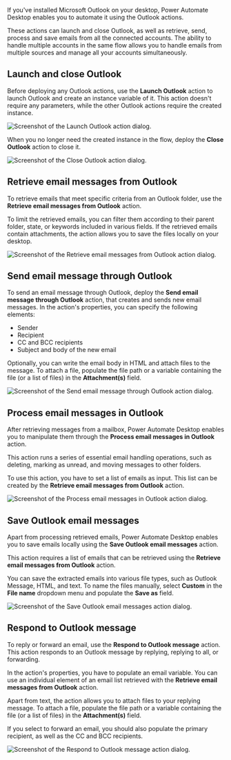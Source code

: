 If you've installed Microsoft Outlook on your desktop, Power Automate Desktop enables you to automate it using the Outlook actions.

These actions can launch and close Outlook, as well as retrieve, send, process and save emails from all the connected accounts. The ability to handle multiple accounts in the same flow allows you to handle emails from multiple sources and manage all your accounts simultaneously.

## Launch and close Outlook

Before deploying any Outlook actions, use the **Launch Outlook** action to launch Outlook and create an instance variable of it. This action doesn't require any parameters, while the other Outlook actions require the created instance.

![Screenshot of the Launch Outlook action dialog.](..\media\launch-outlook-action.png)

When you no longer need the created instance in the flow, deploy the **Close Outlook** action to close it.

![Screenshot of the Close Outlook action dialog.](..\media\close-outlook-action.png)

## Retrieve email messages from Outlook

To retrieve emails that meet specific criteria from an Outlook folder, use the **Retrieve email messages from Outlook** action.

To limit the retrieved emails, you can filter them according to their parent folder, state, or keywords included in various fields. If the retrieved emails contain attachments, the action allows you to save the files locally on your desktop.

![Screenshot of the Retrieve email messages from Outlook action dialog.](..\media\retrieve-emails-outlook.png)

## Send email message through Outlook

To send an email message through Outlook, deploy the **Send email message through Outlook** action, that creates and sends new email messages. In the action's properties, you can specify the following elements:

- Sender
- Recipient
- CC and BCC recipients
- Subject and body of the new email

Optionally, you can write the email body in HTML and attach files to the message. To attach a file, populate the file path or a variable containing the file (or a list of files) in the **Attachment(s)** field.

![Screenshot of the Send email message through Outlook action dialog.](..\media\send-email-outlook.png)

## Process email messages in Outlook

After retrieving messages from a mailbox, Power Automate Desktop enables you to manipulate them through the **Process email messages in Outlook** action.

This action runs a series of essential email handling operations, such as deleting, marking as unread, and moving messages to other folders.

To use this action, you have to set a list of emails as input. This list can be created by the **Retrieve email messages from Outlook** action.

![Screenshot of the Process email messages in Outlook action dialog.](..\media\process-emails-outlook.png)

## Save Outlook email messages

Apart from processing retrieved emails, Power Automate Desktop enables you to save emails locally using the **Save Outlook email messages** action.

This action requires a list of emails that can be retrieved using the **Retrieve email messages from Outlook** action.

You can save the extracted emails into various file types, such as Outlook Message, HTML, and text. To name the files manually, select **Custom** in the **File name** dropdown menu and populate the **Save as** field.

![Screenshot of the Save Outlook email messages action dialog.](..\media\save-emails-outlook.png)

## Respond to Outlook message

To reply or forward an email, use the **Respond to Outlook message** action. This action responds to an Outlook message by replying, replying to all, or forwarding.

In the action's properties, you have to populate an email variable. You can use an individual element of an email list retrieved with the **Retrieve email messages from Outlook** action.

Apart from text, the action allows you to attach files to your replying message. To attach a file, populate the file path or a variable containing the file (or a list of files) in the **Attachment(s)** field.

If you select to forward an email, you should also populate the primary recipient, as well as the CC and BCC recipients.

![Screenshot of the Respond to Outlook message action dialog.](..\media\respond-email-outlook.png)
